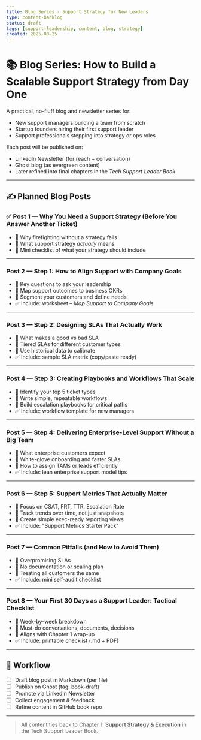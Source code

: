 ```yaml
---
title: Blog Series - Support Strategy for New Leaders
type: content-backlog
status: draft
tags: [support-leadership, content, blog, strategy]
created: 2025-08-25
---
```


# 📚 Blog Series: How to Build a Scalable Support Strategy from Day One

A practical, no-fluff blog and newsletter series for:

- New support managers building a team from scratch
- Startup founders hiring their first support leader
- Support professionals stepping into strategy or ops roles

Each post will be published on:
- LinkedIn Newsletter (for reach + conversation)
- Ghost blog (as evergreen content)
- Later refined into final chapters in the *Tech Support Leader Book*

---

## ✍️ Planned Blog Posts

### ✅ Post 1 — Why You Need a Support Strategy (Before You Answer Another Ticket)
- 🔹 Why firefighting without a strategy fails
- 🔹 What support strategy *actually* means
- 🔹 Mini checklist of what your strategy should include

---

###  Post 2 — Step 1: How to Align Support with Company Goals
- 🔹 Key questions to ask your leadership
- 🔹 Map support outcomes to business OKRs
- 🔹 Segment your customers and define needs
- ✅ Include: worksheet – *Map Support to Company Goals*

---

###  Post 3 — Step 2: Designing SLAs That Actually Work
- 🔹 What makes a good vs bad SLA
- 🔹 Tiered SLAs for different customer types
- 🔹 Use historical data to calibrate
- ✅ Include: sample SLA matrix (copy/paste ready)

---

###  Post 4 — Step 3: Creating Playbooks and Workflows That Scale
- 🔹 Identify your top 5 ticket types
- 🔹 Write simple, repeatable workflows
- 🔹 Build escalation playbooks for critical paths
- ✅ Include: workflow template for new managers

---

###  Post 5 — Step 4: Delivering Enterprise-Level Support Without a Big Team
- 🔹 What enterprise customers expect
- 🔹 White-glove onboarding and faster SLAs
- 🔹 How to assign TAMs or leads efficiently
- ✅ Include: lean enterprise support model tips

---

###  Post 6 — Step 5: Support Metrics That Actually Matter
- 🔹 Focus on CSAT, FRT, TTR, Escalation Rate
- 🔹 Track trends over time, not just snapshots
- 🔹 Create simple exec-ready reporting views
- ✅ Include: "Support Metrics Starter Pack"

---

###  Post 7 — Common Pitfalls (and How to Avoid Them)
- 🔹 Overpromising SLAs
- 🔹 No documentation or scaling plan
- 🔹 Treating all customers the same
- ✅ Include: mini self-audit checklist

---

###  Post 8 — Your First 30 Days as a Support Leader: Tactical Checklist
- 🔹 Week-by-week breakdown
- 🔹 Must-do conversations, documents, decisions
- 🔹 Aligns with Chapter 1 wrap-up
- ✅ Include: printable checklist (.md + PDF)

---

## 🔄 Workflow

- [ ] Draft blog post in Markdown (per file)
- [ ] Publish on Ghost (tag: book-draft)
- [ ] Promote via LinkedIn Newsletter
- [ ] Collect engagement & feedback
- [ ] Refine content in GitHub book repo

---

> All content ties back to Chapter 1: **Support Strategy & Execution** in the Tech Support Leader Book.
